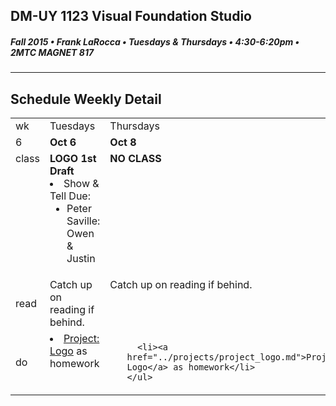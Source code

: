 ## DM-UY 1123 Visual Foundation Studio
##### Fall 2015 • Frank LaRocca • Tuesdays & Thursdays • 4:30-6:20pm • 2MTC MAGNET 817 
---
## Schedule Weekly Detail

<table>
<tr>
<td>wk</td>
<td>Tuesdays</td>
<td>Thursdays</td>
</tr>
<tr>
  <td valign="top">6</td>
  <td valign="top" width="48%"><strong>Oct 6</strong></td>
  <td valign="top" width="48%"><strong>Oct 8</strong></td>
</tr>

<!-- class -->
<tr>
<td valign="top">class</td>
<td valign="top">
  <strong>LOGO 1st Draft</strong><br>
    <li>Show & Tell Due:
        <ul>
            <li>Peter Saville: Owen & Justin</li>
        </ul>
    </li>
  </ul>
</td>
<td valign="top">
  <strong>NO CLASS</strong><br>

</td>
</tr>

<!-- reading -->
<tr>
  <td>read</td>
  <td valign="top">Catch up on reading if behind.</ul>
  
  </td>
  <td valign="top">Catch up on reading if behind.</td>
</tr>

<!-- do -->
<tr>
  <td>do</td>
  <td valign="top">
    <li><a href="../projects/project_logo.md">Project: Logo</a> as homework</li>
  
  </td>
  <td valign="top">
    <ul>
   
      <li><a href="../projects/project_logo.md">Project: Logo</a> as homework</li>
    </ul>
  </td>
</tr>
</table>








